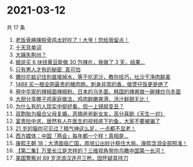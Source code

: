 # 2021-03-12

共 17 条

<!-- BEGIN ZHIHUVIDEO -->
<!-- 最后更新时间 Fri Mar 12 2021 01:28:13 GMT+0800 (China Standard Time) -->
1. [老饭骨麻辣脱骨鸡太好吃了！大爷！您给我留点！](https://www.zhihu.com/zvideo/1353401247546851328)
1. [十天背单词](https://www.zhihu.com/zvideo/1353024773597880320)
1. [大姨失荆州？](https://www.zhihu.com/zvideo/1353413766982377472)
1. [据说买 6 块钱黄豆能做 30 包辣片，我做了 3 天，结果...](https://www.zhihu.com/zvideo/1353296649847046144)
1. [只有男人才有的秘密, 真可怕](https://www.zhihu.com/zvideo/1353300580409028608)
1. [爆炒花蛤记住别直接焯水，等于吃泥沙，教你技巧，吐沙干净肉鲜美](https://www.zhihu.com/zvideo/1353275265011949571)
1. [1488 买一根全网最贵的猪肉肠，刺身非常的香，做煲仔饭更是绝了](https://www.zhihu.com/zvideo/1352766866847285248)
1. [用中华家的辣椒面辣椒粉、日本的乌冬面、韩国的辣酱做一碗辣炒乌冬面](https://www.zhihu.com/zvideo/1353380483531763712)
1. [大厨分享椰子鸡家庭做法，鸡肉鲜嫩爽滑、汤汁鲜甜无比！](https://www.zhihu.com/zvideo/1352732472019492864)
1. [为什么有的人现实中挺好看，但一上镜就变丑？](https://www.zhihu.com/zvideo/1353432157067534336)
1. [双胞胎为撮合父母复婚，恶搞爸爸新女友，高分喜剧《天生一对》](https://www.zhihu.com/zvideo/1352311295308410880)
1. [富贵险中求，居然有人在医生的视频底下钓鱼，大家不要被骗了](https://www.zhihu.com/zvideo/1353017570920919041)
1. [21 岁的猫你可见过？精气神这么足，一点都不显老！](https://www.zhihu.com/zvideo/1352983447628042241)
1. [西方媒体：中国「两会」每年都一个样！真相是…](https://www.zhihu.com/zvideo/1353017856058183680)
1. [康熙王朝 18：大清面临亡国，周培公出妙计稳住大局，康熙含泪全部照准！](https://www.zhihu.com/zvideo/1353394272796942336)
1. [【第二集】万里长江是怎样的？三维视角带你鸟瞰中国第一长河！](https://www.zhihu.com/zvideo/1353316303432814592)
1. [美国警察对 69 岁流浪汉连开三枪，因怀疑其持刀](https://www.zhihu.com/zvideo/1353048168674926592)
<!-- END ZHIHUVIDEO -->
